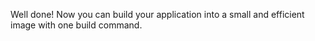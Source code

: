 Well done! Now you can build your application into a small and efficient image with one build command.

